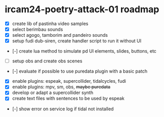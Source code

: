 # ircam24-poetry-attack-01 roadmap

- [x] create lib of pastinha video samples
- [x] select berimbau sounds
- [x] select agogo, tamborim and pandeiro sounds
- [x] setup fudi dub-siren, create handler script to run it without UI
- [-] create lua method to simulate pd UI elements, slides, buttons, etc
- [ ] setup obs and create obs scenes
- [-] evaluate if possible to use puredata plugin with a basic patch
- [x] enable plugins: espeak, supercollider, tidalcycles, fudi
- [x] enable plugins: mpv, sm, obs, ~~maybe puredata~~
- [x] develop or adapt a supercollider synth
- [x] create text files with sentences to be used by espeak
- [-] show error on service log if tidal not installed
